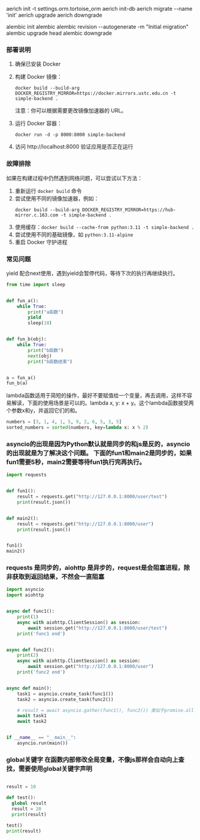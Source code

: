 aerich init -t settings.orm.tortoise_orm
aerich init-db
aerich migrate --name 'init'
aerich upgrade
aerich downgrade

alembic init alembic
alembic revision --autogenerate -m "Initial migration"
alembic upgrade head
alembic downgrade

### 部署说明

1. 确保已安装 Docker

2. 构建 Docker 镜像：
   ```
   docker build --build-arg DOCKER_REGISTRY_MIRROR=https://docker.mirrors.ustc.edu.cn -t simple-backend .
   ```
   注意：你可以根据需要更改镜像加速器的 URL。

3. 运行 Docker 容器：
   ```
   docker run -d -p 8000:8000 simple-backend
   ```

4. 访问 http://localhost:8000 验证应用是否正在运行

### 故障排除

如果在构建过程中仍然遇到网络问题，可以尝试以下方法：

1. 重新运行 `docker build` 命令
2. 尝试使用不同的镜像加速器，例如：
   ```
   docker build --build-arg DOCKER_REGISTRY_MIRROR=https://hub-mirror.c.163.com -t simple-backend .
   ```
3. 使用缓存：`docker build --cache-from python:3.11 -t simple-backend .`
4. 尝试使用不同的基础镜像，如 `python:3.11-alpine`
5. 重启 Docker 守护进程

### 常见问题

yield 配合next使用，遇到yield会暂停代码，等待下次的执行再继续执行。

```python
from time import sleep


def fun_a():
    while True:
        print("a函数")
        yield
        sleep(10)


def fun_b(obj):
    while True:
        print("b函数")
        next(obj)
        print("b函数结束")


a = fun_a()
fun_b(a)
```

lambda函数适用于简短的操作，最好不要赋值给一个变量，再去调用，这样不容易解读，下面的使用场景是可以的。lambda x, y: x +
y。这个lambda函数接受两个参数x和y，并返回它们的和。

```python
numbers = [3, 1, 4, 1, 5, 9, 2, 6, 5, 3, 5]
sorted_numbers = sorted(numbers, key=lambda x: x % 2)
```

### asyncio的出现是因为Python默认就是同步的和js是反的，asyncio的出现就是为了解决这个问题。 下面的fun1和main2是同步的，如果fun1需要5秒，main2需要等待fun1执行完再执行。

```python
import requests


def fun1():
    result = requests.get("http://127.0.0.1:8000/user/test")
    print(result.json())


def main2():
    result = requests.get("http://127.0.0.1:8000/user")
    print(result.json())


fun1()
main2()
```

### requests 是同步的，aiohttp 是异步的，request是会阻塞进程，除非获取到返回结果，不然会一直阻塞

```python
import asyncio
import aiohttp


async def func1():
    print(1)
    async with aiohttp.ClientSession() as session:
        await session.get("http://127.0.0.1:8000/user/test")
    print('func1 end')


async def func2():
    print(2)
    async with aiohttp.ClientSession() as session:
        await session.get("http://127.0.0.1:8000/user")
    print('func2 end')


async def main():
    task1 = asyncio.create_task(func1())
    task2 = asyncio.create_task(func2())

    # result = await asyncio.gather(func1(), func2()) 类似于promise.all
    await task1
    await task2


if __name__ == "__main__":
    asyncio.run(main())
```



### global关键字 在函数内部修改全局变量，不像js那样会自动向上查找，需要使用global关键字声明

```python

result = 10

def test():
  global result
  result = 20
  print(result)

test()
print(result)
```


